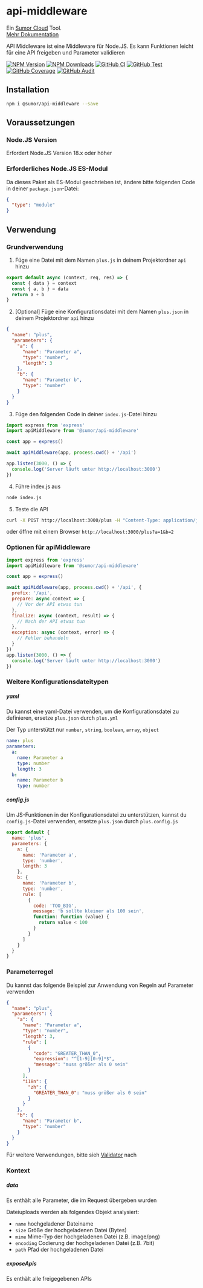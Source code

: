 # api-middleware

Ein [Sumor Cloud](https://sumor.cloud) Tool.  
[Mehr Dokumentation](https://sumor.cloud/api-middleware)

API Middleware ist eine Middleware für Node.JS.
Es kann Funktionen leicht für eine API freigeben und Parameter validieren

[![NPM Version](https://img.shields.io/npm/v/@sumor/api-middleware?logo=npm&label=NPM)](https://www.npmjs.com/package/@sumor/api-middleware)
[![NPM Downloads](https://img.shields.io/npm/dw/@sumor/api-middleware?logo=npm&label=Downloads)](https://www.npmjs.com/package/@sumor/api-middleware)
[![GitHub CI](https://img.shields.io/github/actions/workflow/status/sumor-cloud/api-middleware/ci.yml?logo=github&label=CI)](https://github.com/sumor-cloud/api-middleware/actions/workflows/ci.yml)
[![GitHub Test](https://img.shields.io/github/actions/workflow/status/sumor-cloud/api-middleware/ut.yml?logo=github&label=Test)](https://github.com/sumor-cloud/api-middleware/actions/workflows/ut.yml)
[![GitHub Coverage](https://img.shields.io/github/actions/workflow/status/sumor-cloud/api-middleware/coverage.yml?logo=github&label=Coverage)](https://github.com/sumor-cloud/api-middleware/actions/workflows/coverage.yml)
[![GitHub Audit](https://img.shields.io/github/actions/workflow/status/sumor-cloud/api-middleware/audit.yml?logo=github&label=Audit)](https://github.com/sumor-cloud/api-middleware/actions/workflows/audit.yml)

## Installation

```bash
npm i @sumor/api-middleware --save
```

## Voraussetzungen

### Node.JS Version

Erfordert Node.JS Version 18.x oder höher

### Erforderliches Node.JS ES-Modul

Da dieses Paket als ES-Modul geschrieben ist,
ändere bitte folgenden Code in deiner `package.json`-Datei:

```json
{
  "type": "module"
}
```

## Verwendung

### Grundverwendung

1. Füge eine Datei mit dem Namen `plus.js` in deinem Projektordner `api` hinzu

```js
export default async (context, req, res) => {
  const { data } = context
  const { a, b } = data
  return a + b
}
```

2. [Optional] Füge eine Konfigurationsdatei mit dem Namen `plus.json` in deinem Projektordner `api` hinzu

```json
{
  "name": "plus",
  "parameters": {
    "a": {
      "name": "Parameter a",
      "type": "number",
      "length": 3
    },
    "b": {
      "name": "Parameter b",
      "type": "number"
    }
  }
}
```

3. Füge den folgenden Code in deiner `index.js`-Datei hinzu

```javascript
import express from 'express'
import apiMiddleware from '@sumor/api-middleware'

const app = express()

await apiMiddleware(app, process.cwd() + '/api')

app.listen(3000, () => {
  console.log('Server läuft unter http://localhost:3000')
})
```

4. Führe index.js aus

```bash
node index.js
```

5. Teste die API

```bash
curl -X POST http://localhost:3000/plus -H "Content-Type: application/json" -d '{"a": 1, "b": 2}'
```

oder öffne mit einem Browser `http://localhost:3000/plus?a=1&b=2`

### Optionen für apiMiddleware

```javascript
import express from 'express'
import apiMiddleware from '@sumor/api-middleware'

const app = express()

await apiMiddleware(app, process.cwd() + '/api', {
  prefix: '/api',
  prepare: async context => {
    // Vor der API etwas tun
  },
  finalize: async (context, result) => {
    // Nach der API etwas tun
  },
  exception: async (context, error) => {
    // Fehler behandeln
  }
})
app.listen(3000, () => {
  console.log('Server läuft unter http://localhost:3000')
})
```

### Weitere Konfigurationsdateitypen

##### yaml

Du kannst eine yaml-Datei verwenden, um die Konfigurationsdatei zu definieren, ersetze `plus.json` durch `plus.yml`

Der Typ unterstützt nur `number`, `string`, `boolean`, `array`, `object`

```yaml
name: plus
parameters:
  a:
    name: Parameter a
    type: number
    length: 3
  b:
    name: Parameter b
    type: number
```

##### config.js

Um JS-Funktionen in der Konfigurationsdatei zu unterstützen, kannst du `config.js`-Datei verwenden, ersetze `plus.json` durch `plus.config.js`

```javascript
export default {
  name: 'plus',
  parameters: {
    a: {
      name: 'Parameter a',
      type: 'number',
      length: 3
    },
    b: {
      name: 'Parameter b',
      type: 'number',
      rule: [
        {
          code: 'TOO_BIG',
          message: 'b sollte kleiner als 100 sein',
          function: function (value) {
            return value < 100
          }
        }
      ]
    }
  }
}
```

### Parameterregel

Du kannst das folgende Beispiel zur Anwendung von Regeln auf Parameter verwenden

```json
{
  "name": "plus",
  "parameters": {
    "a": {
      "name": "Parameter a",
      "type": "number",
      "length": 3,
      "rule": [
        {
          "code": "GREATER_THAN_0",
          "expression": "^[1-9][0-9]*$",
          "message": "muss größer als 0 sein"
        }
      ],
      "i18n": {
        "zh": {
          "GREATER_THAN_0": "muss größer als 0 sein"
        }
      }
    },
    "b": {
      "name": "Parameter b",
      "type": "number"
    }
  }
}
```

Für weitere Verwendungen, bitte sieh [Validator](https://sumor.cloud/validator/) nach

### Kontext

##### data

Es enthält alle Parameter, die im Request übergeben wurden

Dateiuploads werden als folgendes Objekt analysiert:

- `name` hochgeladener Dateiname
- `size` Größe der hochgeladenen Datei (Bytes)
- `mime` Mime-Typ der hochgeladenen Datei (z.B. image/png)
- `encoding` Codierung der hochgeladenen Datei (z.B. 7bit)
- `path` Pfad der hochgeladenen Datei

##### exposeApis

Es enthält alle freigegebenen APIs
